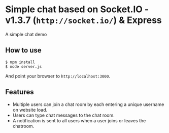 # Simple chat based on Socket.IO -v1.3.7 (`http://socket.io/`) & Express

A simple chat demo

## How to use

```
$ npm install
$ node server.js
```

And point your browser to `http://localhost:3000`.

## Features

- Multiple users can join a chat room by each entering a unique username
on website load.
- Users can type chat messages to the chat room.
- A notification is sent to all users when a user joins or leaves
the chatroom.